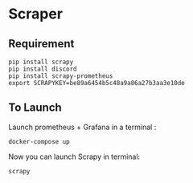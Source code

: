 # Scraper

## Requirement

```
pip install scrapy
pip install discord  
pip install scrapy-prometheus  
export SCRAPYKEY=be89a6454b5c48a9a86a27b3aa3e10de
```

## To Launch

Launch prometheus + Grafana in a terminal :  

```
docker-compose up
```  

Now you can launch Scrapy in terminal:

```
scrapy
```